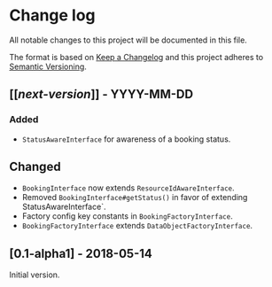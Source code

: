# Change log
All notable changes to this project will be documented in this file.

The format is based on [Keep a Changelog](http://keepachangelog.com/)
and this project adheres to [Semantic Versioning](http://semver.org/).

## [[*next-version*]] - YYYY-MM-DD
### Added
- `StatusAwareInterface` for awareness of a booking status.

## Changed
- `BookingInterface` now extends `ResourceIdAwareInterface`.
- Removed `BookingInterface#getStatus()` in favor of extending StatusAwareInterface`.
- Factory config key constants in `BookingFactoryInterface`.
- `BookingFactoryInterface` extends `DataObjectFactoryInterface`.

## [0.1-alpha1] - 2018-05-14
Initial version.
